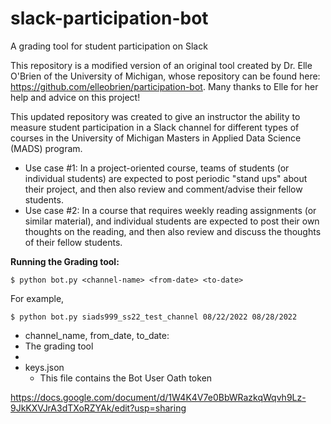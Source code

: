 # slack-participation-bot
A grading tool for student participation on Slack
  
  
This repository is a modified version of an original tool created by Dr. Elle O'Brien of the University of Michigan, whose repository can be found here: https://github.com/elleobrien/participation-bot.  Many thanks to Elle for her help and advice on this project!  

This updated repository was created to give an instructor the ability to measure student participation in a Slack channel for different types of courses in the University of Michigan Masters in Applied Data Science (MADS) program.  
 - Use case #1:  In a project-oriented course, teams of students (or individual students) are expected to post periodic "stand ups" about their project, and then also review and comment/advise their fellow students.
 -  Use case #2:  In a course that requires weekly reading assignments (or similar material), and individual students are expected to post their own thoughts on the reading, and then also review and discuss the thoughts of their fellow students.

__Running the Grading tool:__
```
$ python bot.py <channel-name> <from-date> <to-date>
```

For example,
```
$ python bot.py siads999_ss22_test_channel 08/22/2022 08/28/2022
```
 - channel_name, from_date, to_date:
  -  The grading tool 
 - 
 - keys.json
   - This file contains the Bot User Oath token

https://docs.google.com/document/d/1W4K4V7e0BbWRazkqWqvh9Lz-9JkKXVJrA3dTXoRZYAk/edit?usp=sharing


